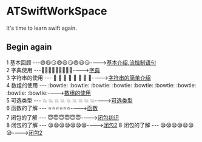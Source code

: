 # ATSwiftWorkSpace
It's time to learn swift again.

## Begin again

1 基本回顾 ---:smile::smiley::smirk::smile::smiley::smirk::smile::smiley::smirk:---->[基本介绍,流控制语句](https://github.com/AlexanderYeah/ATSwiftWorkSpace/blob/master/Lession1/lession1.md)  
2 字典使用 ---:rocket::rocket::rocket::rocket::rocket::rocket::rocket::rocket::rocket:---->[字典](https://github.com/AlexanderYeah/ATSwiftWorkSpace/blob/master/Lession2/dict.md)  
3 字符串的使用 --- :metal: :metal: :metal: :metal: :metal: :metal: :metal: :metal:---->[字符串的简单介绍](https://github.com/AlexanderYeah/ATSwiftWorkSpace/blob/master/Lession3/str.md)  
4 数组的使用 --- :bowtie: :bowtie: :bowtie: :bowtie: :bowtie: :bowtie: :bowtie: :bowtie: :bowtie:---->[数组的使用](https://github.com/AlexanderYeah/ATSwiftWorkSpace/blob/master/Lession4/array.md)  
5 可选类型 --- :boom: :boom: :boom: :boom: :boom: :boom: :boom: :boom: :boom:---->[可选类型](https://github.com/AlexanderYeah/ATSwiftWorkSpace/blob/master/Lession5/optional.md)  
6 函数的了解 ---  :star::star::star::star::star::star:---->[函数](https://github.com/AlexanderYeah/ATSwiftWorkSpace/edit/master/Lession6/func.md)  
7 闭包的了解 ---  :innocent::innocent::innocent::innocent::innocent::innocent:---->[闭包初识](https://github.com/AlexanderYeah/ATSwiftWorkSpace/edit/master/Lession7/closures1.md)  
8 闭包的了解 ---  :sleepy::sleepy::sleepy::sleepy::sleepy::sleepy::sleepy:---->[闭包2](https://github.com/AlexanderYeah/ATSwiftWorkSpace/edit/master/Lession8/closures2.md)
8 闭包的了解 ---  :sleepy::sleepy::sleepy::sleepy::sleepy::sleepy::sleepy:---->[闭包2](https://github.com/AlexanderYeah/ATSwiftWorkSpace/edit/master/Lession8/closures2.md)


